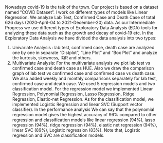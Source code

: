 Nowadays covid-19 is the talk of the town. Our project is based on a dataset named “COVID Dataset”. I work on different types of models like Linear Regression. We analyze Lab Test, Confirmed Case and Death
Case of total 626 days (2020-April-04 to 2021-December-20) data. As our Intermediate Progress we use different types of Exploratory Data Analysis (EDA) tools for analyzing these data such as the growth and
decay of covid-19 etc. In the Exploratory Data Analysis we have divided the data analysis into two types:
1) Univariate Analysis : lab test, confirmed case, death case are analyzed one by one in separate “Distplot”, “Line Plot” and “Box Plot” and analyze the kurtosis, skewness, IQR and others.
2) Multivariate Analysis: For the multivariate analysis we plot lab test vs confirmed case and death case as HUE. Also we draw the comparison graph of lab test vs confirmed case and confirmed case vs death case.
We also added weekly and monthly comparisons separately for lab test, confirmed case and death case. We used 5 regression models and two classification model.
For the regression model we implemented Linear Regression, Polynomial Regression, Lasso Regression, Ridge Regression, Elastic-net Regression.
As for the classification model, we implemented Logistic Regression and linear SVC (Support vector classifier). In the performance analysis We can say that the polynomial regression model gives the highest accuracy
of 96% compared to other regression and classification models like linear regression (94%), lasso regression (94%), ridge regression (94%), elastic net regression (94%), linear SVC (86%), Logistic regression (83%).
Note that, Logistic regression and SVC are classification models.
